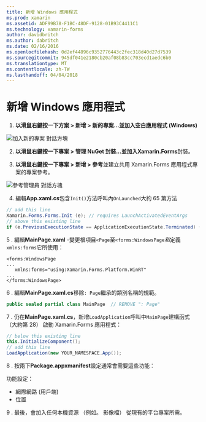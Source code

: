 ```yaml
---
title: 新增 Windows 應用程式
ms.prod: xamarin
ms.assetid: ADF99B78-F1BC-48DF-9128-01B93C4411C1
ms.technology: xamarin-forms
author: davidbritch
ms.author: dabritch
ms.date: 02/16/2016
ms.openlocfilehash: 0d2ef44896c9352776443c2fec318d40d27d7539
ms.sourcegitcommit: 945df041e2180cb20af08b83cc703ecd1aedc6b0
ms.translationtype: MT
ms.contentlocale: zh-TW
ms.lasthandoff: 04/04/2018
---
```

# <a name="adding-a-windows-app"></a>新增 Windows 應用程式


1. **以滑鼠右鍵按一下方案 > 新增 > 新的專案...**並加入**空白應用程式 (Windows)**

 ![](tablet-images/add-wu.png "加入新的專案 對話方塊")

2. **以滑鼠右鍵按一下專案 > 管理 NuGet 封裝...**並加入**Xamarin.Forms**封裝。

3. **以滑鼠右鍵按一下專案 > 新增 > 參考**並建立共用 Xamarin.Forms 應用程式專案的專案參考。

  ![](tablet-images/addref.png "參考管理員 對話方塊")

4. 編輯**App.xaml.cs**包含`Init()`方法呼叫內`OnLaunched`大約 65 第方法

```csharp
// add this line
Xamarin.Forms.Forms.Init (e); // requires LaunchActivatedEventArgs
// above this existing line
if (e.PreviousExecutionState == ApplicationExecutionState.Terminated) {}
```

 5 . 編輯**MainPage.xaml** -變更根項目`<Page`至`<forms:WindowsPage`*和*定義`xmlns:forms`它所使用：

```xaml
<forms:WindowsPage
...
   xmlns:forms="using:Xamarin.Forms.Platform.WinRT"
...
</forms:WindowsPage>
```


 6 . 編輯**MainPage.xaml.cs**移除`: Page`繼承的類別名稱的規範。

```csharp
public sealed partial class MainPage  // REMOVE ": Page"
```

 7 . 仍在**MainPage.xaml.cs**，新增`LoadApplication`呼叫中`MainPage`建構函式 （大約第 28） 啟動 Xamarin.Forms 應用程式：

```csharp
// below this existing line
this.InitializeComponent();
// add this line
LoadApplication(new YOUR_NAMESPACE.App());
```

8 . 按兩下**Package.appxmanifest**設定通常會需要這些功能：

  功能設定：

  * 網際網路 (用戶端)
  * 位置

9 . 最後，會加入任何本機資源 （例如。 影像檔） 從現有的平台專案所需。

